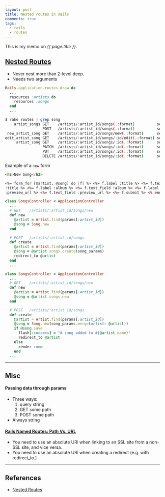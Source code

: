 ```yaml
---
layout: post
title: Nested routes in Rails
comments: true
tags:
  - rails
  - routes
---
```


This is my memo on _{{ page.title }}_.

## [Nested Routes](http://guides.rubyonrails.org/routing.html#path-and-url-helpers#nested-resources)

- Never nest more than 2-level deep.
- Needs two arguments

```rb
Rails.application.routes.draw do
  ...
  resources :artists do
    resources :songs
  end
  ...
```

```bash
$ rake routes | grep song
    artist_songs GET    /artists/:artist_id/songs(.:format)          songs#index
                 POST   /artists/:artist_id/songs(.:format)          songs#create
 new_artist_song GET    /artists/:artist_id/songs/new(.:format)      songs#new
edit_artist_song GET    /artists/:artist_id/songs/:id/edit(.:format) songs#edit
     artist_song GET    /artists/:artist_id/songs/:id(.:format)      songs#show
                 PATCH  /artists/:artist_id/songs/:id(.:format)      songs#update
                 PUT    /artists/:artist_id/songs/:id(.:format)      songs#update
                 DELETE /artists/:artist_id/songs/:id(.:format)      songs#destroy
```

Example of a `new` form

```html
<h2>New Song</h2>

<%= form_for [@artist, @song] do |f| %> <%= f.label :title %> <%= f.text_field
:title %> <%= f.label :album %> <%= f.text_field :album %> <%= f.label
:preview_url %> <%= f.text_field :preview_url %> <%= f.submit %> <% end %>
```

```rb
class SongsController < ApplicationController
  ...
  # GET    /artists/:artist_id/songs/new
  def new
    @artist = Artist.find(params[:artist_id])
    @song = Song.new
  end

  # POST   /artists/:artist_id/songs
  def create
    @artist = Artist.find(params[:artist_id])
    @song = @artist.songs.create(song_params)
    redirect_to @artist
  end
  ...
```

```rb
class SongsController < ApplicationController
  ...
  # GET    /artists/:artist_id/songs/new
  def new
    @artist = Artist.find(params[:artist_id])
    @song = @artist.songs.new
  end

  # POST   /artists/:artist_id/songs
  def create
    @artist = Artist.find(params[:artist_id])
    @song = Song.new(song_params.merge(artist: @artist))
    if @song.save
      flash[:success] = "A song added to #{@artist.name}"
      redirect_to @artist
    else
      render :new
    end
  ...
```

---

## Misc

#### Passing data through params

- Three ways:
  1. query string
  2. GET some path
  3. POST some path
- Always string

#### [Rails Named Routes: Path Vs. URL](https://www.viget.com/articles/rails-named-routes-path-vs-url)

- You need to use an absolute URI when linking to an SSL site from a non-SSL site, and vice versa.
- You need to use an absolute URI when creating a redirect (e.g. with redirect_to.)

---

## References

- [Nested Routes](http://guides.rubyonrails.org/routing.html#path-and-url-helpers#nested-resources)
